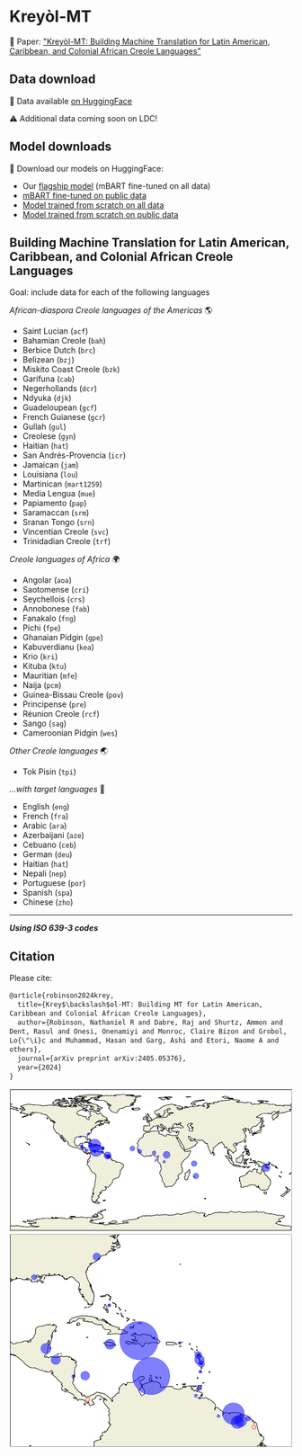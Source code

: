 # Kreyòl-MT

📄 Paper: ["Kreyòl-MT: Building Machine Translation for Latin American, Caribbean, and Colonial African Creole Languages"](https://arxiv.org/abs/2405.05376) 

## Data download

🤗 Data available [on HuggingFace](https://huggingface.co/datasets/jhu-clsp/kreyol-mt)

⚠️ Additional data coming soon on LDC!

## Model downloads

🤗 Download our models on HuggingFace:
- Our [flagship model](https://huggingface.co/jhu-clsp/kreyol-mt) (mBART fine-tuned on all data)
- [mBART fine-tuned on public data](https://huggingface.co/jhu-clsp/kreyol-mt-pubtrain/settings)
- [Model trained from scratch on all data](https://huggingface.co/jhu-clsp/kreyol-mt-scratch)
- [Model trained from scratch on public data](https://huggingface.co/jhu-clsp/kreyol-mt-scratch-pubtrain)

## Building Machine Translation for Latin American, Caribbean, and Colonial African Creole Languages

Goal: include data for each of the following languages

*African-diaspora Creole languages of the Americas* 🌎
 - Saint Lucian (`acf`)
 - Bahamian Creole (`bah`)
 - Berbice Dutch (`brc`)
 - Belizean (`bzj`)
 - Miskito Coast Creole (`bzk`)
 - Garifuna (`cab`)
 - Negerhollands (`dcr`)
 - Ndyuka (`djk`)
 - Guadeloupean (`gcf`)
 - French Guianese (`gcr`)
 - Gullah (`gul`)
 - Creolese (`gyn`)
 - Haitian (`hat`)
 - San Andrés-Provencia (`icr`)
 - Jamaican (`jam`)
 - Louisiana (`lou`)
 - Martinican (`mart1259`)
 - Media Lengua (`mue`)
 - Papiamento (`pap`)
 - Saramaccan (`srm`)
 - Sranan Tongo (`srn`)
 - Vincentian Creole (`svc`)
 - Trinidadian Creole (`trf`) 

*Creole languages of Africa* 🌍
 - Angolar (`aoa`)
 - Saotomense (`cri`)
 - Seychellois (`crs`)
 - Annobonese (`fab`)
 - Fanakalo (`fng`)
 - Pichi (`fpe`)
 - Ghanaian Pidgin (`gpe`)
 - Kabuverdianu (`kea`)
 - Krio (`kri`)
 - Kituba (`ktu`)
 - Mauritian (`mfe`)
 - Naija (`pcm`)
 - Guinea-Bissau Creole (`pov`)
 - Principense (`pre`)
 - Réunion Creole (`rcf`)
 - Sango (`sag`)
 - Cameroonian Pidgin (`wes`)

*Other Creole languages* 🌏
 - Tok Pisin (`tpi`)

*...with target languages* 🎯
- English (`eng`)
- French (`fra`)
- Arabic (`ara`)
- Azerbaijani (`aze`)
- Cebuano (`ceb`)
- German (`deu`)
- Haitian (`hat`)
- Nepali (`nep`)
- Portuguese (`por`)
- Spanish (`spa`)
- Chinese (`zho`)

---

**_Using ISO 639-3 codes_**

## Citation

Please cite:

```
@article{robinson2024krey,
  title={Krey$\backslash$ol-MT: Building MT for Latin American, Caribbean and Colonial African Creole Languages},
  author={Robinson, Nathaniel R and Dabre, Raj and Shurtz, Ammon and Dent, Rasul and Onesi, Onenamiyi and Monroc, Claire Bizon and Grobol, Lo{\"\i}c and Muhammad, Hasan and Garg, Ashi and Etori, Naome A and others},
  journal={arXiv preprint arXiv:2405.05376},
  year={2024}
}
```

![world_map](./world_map.png)
![latin america map](./la_map.png)

